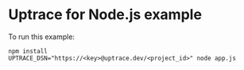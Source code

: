 # Uptrace for Node.js example

To run this example:

```
npm install
UPTRACE_DSN="https://<key>@uptrace.dev/<project_id>" node app.js
```
